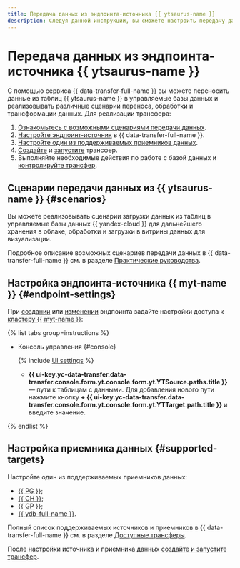 ```yaml
---
title: Передача данных из эндпоинта-источника {{ ytsaurus-name }}
description: Следуя данной инструкции, вы сможете настроить передачу данных из эндпоинта-источника {{ ytsaurus-name }}.
---
```


# Передача данных из эндпоинта-источника {{ ytsaurus-name }}

С помощью сервиса {{ data-transfer-full-name }} вы можете переносить данные из таблиц {{ ytsaurus-name }} в управляемые базы данных и реализовывать различные сценарии переноса, обработки и трансформации данных. Для реализации трансфера:

1. [Ознакомьтесь с возможными сценариями передачи данных](#scenarios).
1. [Настройте эндпоинт-источник](#endpoint-settings) в {{ data-transfer-full-name }}.
1. [Настройте один из поддерживаемых приемников данных](#supported-targets).
1. [Cоздайте](../../transfer.md#create) и [запустите](../../transfer.md#activate) трансфер.
1. Выполняйте необходимые действия по работе с базой данных и [контролируйте трансфер](../../monitoring.md).

## Сценарии передачи данных из {{ ytsaurus-name }} {#scenarios}

Вы можете реализовывать сценарии загрузки данных из таблиц в управляемые базы данных {{ yandex-cloud }} для дальнейшего хранения в облаке, обработки и загрузки в витрины данных для визуализации.

Подробное описание возможных сценариев передачи данных в {{ data-transfer-full-name }} см. в разделе [Практические руководства](../../../tutorials/index.md).

## Настройка эндпоинта-источника {{ myt-name }} {#endpoint-settings}


При [создании](../index.md#create) или [изменении](../index.md#update) эндпоинта задайте настройки доступа к [кластеру {{ myt-name }}](#cluster):


{% list tabs group=instructions %}

- Консоль управления {#console}

    
    {% include [UI settings](../../../../_includes/data-transfer/fields/yt/ui/main-settings.md) %}


    * **{{ ui-key.yc-data-transfer.data-transfer.console.form.yt.console.form.yt.YTSource.paths.title }}** — пути к таблицам с данными. Для добавления нового пути нажмите кнопку **+ {{ ui-key.yc-data-transfer.data-transfer.console.form.yt.console.form.yt.YTTarget.path.title }}** и введите значение.

{% endlist %}


## Настройка приемника данных {#supported-targets}

Настройте один из поддерживаемых приемников данных:

* [{{ PG }}](../target/postgresql.md);
* [{{ CH }}](../target/clickhouse.md);
* [{{ GP }}](../target/greenplum.md);
* [{{ ydb-full-name }}](../target/yandex-database.md).

Полный список поддерживаемых источников и приемников в {{ data-transfer-full-name }} см. в разделе [Доступные трансферы](../../../transfer-matrix.md).

После настройки источника и приемника данных [создайте и запустите трансфер](../../transfer.md#create).

